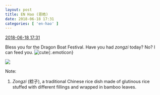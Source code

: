 ```yaml
---
layout: post
title: EN Hao (恩皓)
date: 2018-06-18 17:31
categories: [ 'en-hao' ]
---
```


<div class="weibo-info">
  <a href="https://weibo.com/6346318257/GlWWttR1Y">2018-06-18 17:31</a>
</div>

Bless you for the Dragon Boat Festival. Have you had *zongzi* today? No? I can feed you. ![cute](https://img.t.sinajs.cn/t4/appstyle/expression/ext/normal/09/2018new_keai_org.png){:.emoticon}

<!-- more -->

<a href="http://wx2.sinaimg.cn/mw690/006VuvhTgy1fsfgnkkzh6j31901o0u0x.jpg">
  <img class="weibo-pic-preview" src="http://wx2.sinaimg.cn/orj360/006VuvhTgy1fsfgnkkzh6j31901o0u0x.jpg" />
</a>

Note:
1. *Zongzi* (粽子), a traditional Chinese rice dish made of glutinous rice stuffed with different fillings and wrapped in bamboo leaves.
